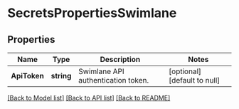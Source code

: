 # SecretsPropertiesSwimlane

## Properties
Name | Type | Description | Notes
------------ | ------------- | ------------- | -------------
**ApiToken** | **string** | Swimlane API authentication token. | [optional] [default to null]

[[Back to Model list]](../README.md#documentation-for-models) [[Back to API list]](../README.md#documentation-for-api-endpoints) [[Back to README]](../README.md)

